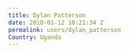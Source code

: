 ```yaml
---
title: Dylan Patterson
date: 2018-01-12 10:21:34 Z
permalink: users/dylan_patterson
Country: Uganda
---
```


